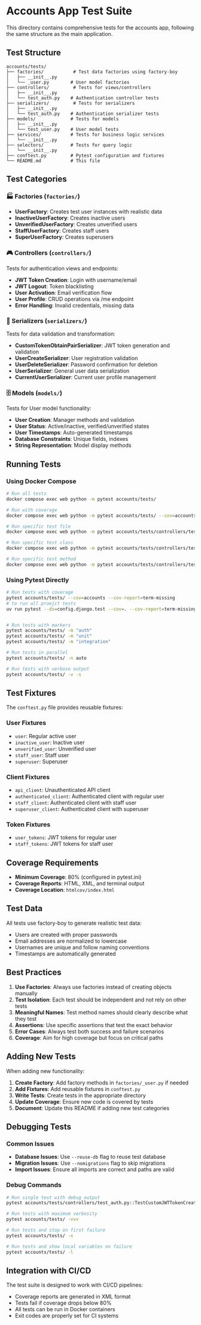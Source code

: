 # Accounts App Test Suite

This directory contains comprehensive tests for the accounts app, following the same structure as the main application.

## Test Structure

```
accounts/tests/
├── factories/           # Test data factories using factory-boy
│   ├── __init__.py
│   └── _user.py        # User model factories
├── controllers/         # Tests for views/controllers
│   ├── __init__.py
│   └── test_auth.py    # Authentication controller tests
├── serializers/         # Tests for serializers
│   ├── __init__.py
│   └── test_auth.py    # Authentication serializer tests
├── models/             # Tests for models
│   ├── __init__.py
│   └── test_user.py    # User model tests
├── services/           # Tests for business logic services
│   └── __init__.py
├── selectors/          # Tests for query logic
│   └── __init__.py
├── conftest.py         # Pytest configuration and fixtures
└── README.md           # This file
```

## Test Categories

### 🏭 Factories (`factories/`)
- **UserFactory**: Creates test user instances with realistic data
- **InactiveUserFactory**: Creates inactive users
- **UnverifiedUserFactory**: Creates unverified users
- **StaffUserFactory**: Creates staff users
- **SuperUserFactory**: Creates superusers

### 🎮 Controllers (`controllers/`)
Tests for authentication views and endpoints:
- **JWT Token Creation**: Login with username/email
- **JWT Logout**: Token blacklisting
- **User Activation**: Email verification flow
- **User Profile**: CRUD operations via /me endpoint
- **Error Handling**: Invalid credentials, missing data

### 📝 Serializers (`serializers/`)
Tests for data validation and transformation:
- **CustomTokenObtainPairSerializer**: JWT token generation and validation
- **UserCreateSerializer**: User registration validation
- **UserDeleteSerializer**: Password confirmation for deletion
- **UserSerializer**: General user data serialization
- **CurrentUserSerializer**: Current user profile management

### 🗄️ Models (`models/`)
Tests for User model functionality:
- **User Creation**: Manager methods and validation
- **User Status**: Active/inactive, verified/unverified states
- **User Timestamps**: Auto-generated timestamps
- **Database Constraints**: Unique fields, indexes
- **String Representation**: Model display methods

## Running Tests

### Using Docker Compose
```bash
# Run all tests
docker compose exec web python -m pytest accounts/tests/

# Run with coverage
docker compose exec web python -m pytest accounts/tests/ --cov=accounts --cov-report=html

# Run specific test file
docker compose exec web python -m pytest accounts/tests/controllers/test_auth.py -v

# Run specific test class
docker compose exec web python -m pytest accounts/tests/controllers/test_auth.py::TestCustomJWTTokenCreateView -v

# Run specific test method
docker compose exec web python -m pytest accounts/tests/controllers/test_auth.py::TestCustomJWTTokenCreateView::test_jwt_token_creation_success -v
```

### Using Pytest Directly
```bash
# Run tests with coverage
pytest accounts/tests/ --cov=accounts --cov-report=term-missing
# to run all proejct tests
uv run pytest --ds=config.django.test --cov=. --cov-report=term-missing


# Run tests with markers
pytest accounts/tests/ -m "auth"
pytest accounts/tests/ -m "unit"
pytest accounts/tests/ -m "integration"

# Run tests in parallel
pytest accounts/tests/ -n auto

# Run tests with verbose output
pytest accounts/tests/ -v -s
```

## Test Fixtures

The `conftest.py` file provides reusable fixtures:

### User Fixtures
- `user`: Regular active user
- `inactive_user`: Inactive user
- `unverified_user`: Unverified user
- `staff_user`: Staff user
- `superuser`: Superuser

### Client Fixtures
- `api_client`: Unauthenticated API client
- `authenticated_client`: Authenticated client with regular user
- `staff_client`: Authenticated client with staff user
- `superuser_client`: Authenticated client with superuser

### Token Fixtures
- `user_tokens`: JWT tokens for regular user
- `staff_tokens`: JWT tokens for staff user

## Coverage Requirements

- **Minimum Coverage**: 80% (configured in pytest.ini)
- **Coverage Reports**: HTML, XML, and terminal output
- **Coverage Location**: `htmlcov/index.html`

## Test Data

All tests use factory-boy to generate realistic test data:
- Users are created with proper passwords
- Email addresses are normalized to lowercase
- Usernames are unique and follow naming conventions
- Timestamps are automatically generated

## Best Practices

1. **Use Factories**: Always use factories instead of creating objects manually
2. **Test Isolation**: Each test should be independent and not rely on other tests
3. **Meaningful Names**: Test method names should clearly describe what they test
4. **Assertions**: Use specific assertions that test the exact behavior
5. **Error Cases**: Always test both success and failure scenarios
6. **Coverage**: Aim for high coverage but focus on critical paths

## Adding New Tests

When adding new functionality:

1. **Create Factory**: Add factory methods in `factories/_user.py` if needed
2. **Add Fixtures**: Add reusable fixtures in `conftest.py`
3. **Write Tests**: Create tests in the appropriate directory
4. **Update Coverage**: Ensure new code is covered by tests
5. **Document**: Update this README if adding new test categories

## Debugging Tests

### Common Issues
- **Database Issues**: Use `--reuse-db` flag to reuse test database
- **Migration Issues**: Use `--nomigrations` flag to skip migrations
- **Import Issues**: Ensure all imports are correct and paths are valid

### Debug Commands
```bash
# Run single test with debug output
pytest accounts/tests/controllers/test_auth.py::TestCustomJWTTokenCreateView::test_jwt_token_creation_success -v -s

# Run tests with maximum verbosity
pytest accounts/tests/ -vvv

# Run tests and stop on first failure
pytest accounts/tests/ -x

# Run tests and show local variables on failure
pytest accounts/tests/ -l
```

## Integration with CI/CD

The test suite is designed to work with CI/CD pipelines:
- Coverage reports are generated in XML format
- Tests fail if coverage drops below 80%
- All tests can be run in Docker containers
- Exit codes are properly set for CI systems
